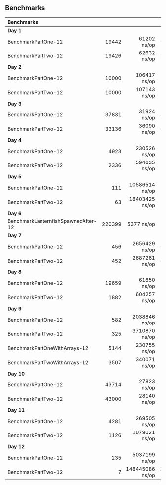 ## Benchmarks
| Benchmarks |||||
|:-|--:|--:|--:|--:|
| __Day 1__ |||||
|BenchmarkPartOne-12 | 19442 | 61202 ns/op | 94209 B/op | 4 allocs/op |
|BenchmarkPartTwo-12 | 19426 | 62632 ns/op | 94209 B/op | 4 allocs/op |
| __Day 2__ |||||
BenchmarkPartOne-12 | 10000 | 106417 ns/op | 106241 B/op | 2003 allocs/op |
BenchmarkPartTwo-12 | 10000 | 107143 ns/op | 106241 B/op | 2003 allocs/op |
| __Day 3__ |||||
| BenchmarkPartOne-12 | 37831 | 31924 ns/op | 47104 B/op | 3 allocs/op |
| BenchmarkPartTwo-12 | 33136 | 36090 ns/op | 63488 B/op | 4 allocs/op |
| __Day 4__ |||||
| BenchmarkPartOne-12 | 4923 | 230526 ns/op | 104707 B/op | 606 allocs/op |
| BenchmarkPartTwo-12 | 2336 | 594635 ns/op | 104709 B/op | 606 allocs/op |
| __Day 5__ |||||
| BenchmarkPartOne-12 | 111 | 10586514 ns/op | 8564160 B/op | 7831 allocs/op |
| BenchmarkPartTwo-12 | 63 | 18403425 ns/op | 16001146 B/op | 8391 allocs/op |
| __Day 6__ |||||
| BenchmarkLanternfishSpawnedAfter-12 | 220399 | 5377 ns/op | 13088 B/op | 6 allocs/op
| __Day 7__ |||||
| BenchmarkPartOne-12 | 456 | 2656429 ns/op | 61486 B/op | 7 allocs/op |
| BenchmarkPartTwo-12 | 452 | 2687261 ns/op | 61486 B/op | 7 allocs/op |
| __Day 8__ |||||
| BenchmarkPartOne-12 | 19659 | 61850 ns/op | 55297 B/op | 604 allocs/op |
| BenchmarkPartTwo-12 | 1882 | 604257 ns/op | 279475 B/op | 5317 allocs/op |
| __Day 9__ |||||
| BenchmarkPartOne-12 | 582 | 2038846 ns/op | 1447202 B/op | 645 allocs/op |
| BenchmarkPartTwo-12 | 325 | 3710870 ns/op | 1923160 B/op | 2012 allocs/op |
| BenchmarkPartOneWithArrays-12 | 5144 | 230755 ns/op | 643720 B/op | 404 allocs/op |
| BenchmarkPartTwoWithArrays-12 | 3507 | 340071 ns/op | 647833 B/op | 414 allocs/op |
| __Day 10__ |||||
| BenchmarkPartOne-12 | 43714 | 27823 ns/op | 25360 B/op | 224 allocs/op |
| BenchmarkPartTwo-12 | 43000 | 28140 ns/op | 19136 B/op | 196 allocs/op |
| __Day 11__ |||||
| BenchmarkPartOne-12 | 4281 | 269505 ns/op | 403747 B/op | 6827 allocs/op |
| BenchmarkPartTwo-12 | 1126 | 1079021 ns/op | 1487045 B/op | 25078 allocs/op |
| __Day 12__ |||||
| BenchmarkPartOne-12 | 235 | 5037199 ns/op | 5617953 B/op | 12153 allocs/op |
| BenchmarkPartTwo-12 | 7 | 148445086 ns/op | 155180467 B/op | 333520 allocs/op |